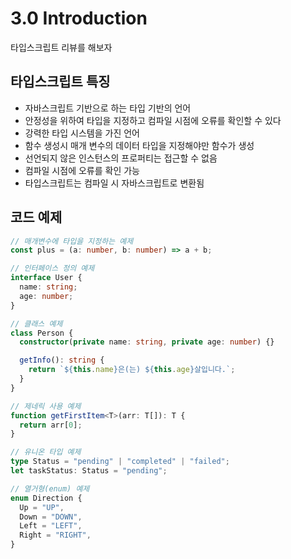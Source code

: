 # 3.0 Introduction

타입스크립트 리뷰를 해보자

## 타입스크립트 특징

- 자바스크립트 기반으로 하는 타입 기반의 언어
- 안정성을 위하여 타입을 지정하고 컴파일 시점에 오류를 확인할 수 있다
- 강력한 타입 시스템을 가진 언어
- 함수 생성시 매개 변수의 데이터 타입을 지정해야만 함수가 생성
- 선언되지 않은 인스턴스의 프로퍼티는 접근할 수 없음
- 컴파일 시점에 오류를 확인 가능
- 타입스크립트는 컴파일 시 자바스크립트로 변환됨

## 코드 예제

```typescript
// 매개변수에 타입을 지정하는 예제
const plus = (a: number, b: number) => a + b;

// 인터페이스 정의 예제
interface User {
  name: string;
  age: number;
}

// 클래스 예제
class Person {
  constructor(private name: string, private age: number) {}

  getInfo(): string {
    return `${this.name}은(는) ${this.age}살입니다.`;
  }
}

// 제네릭 사용 예제
function getFirstItem<T>(arr: T[]): T {
  return arr[0];
}

// 유니온 타입 예제
type Status = "pending" | "completed" | "failed";
let taskStatus: Status = "pending";

// 열거형(enum) 예제
enum Direction {
  Up = "UP",
  Down = "DOWN",
  Left = "LEFT",
  Right = "RIGHT",
}
```
